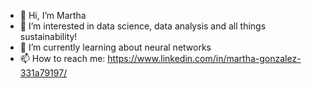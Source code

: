 - 👋 Hi, I’m Martha
- 👀 I’m interested in data science, data analysis and all things sustainability!
- 🌱 I’m currently learning about neural networks
- 📫 How to reach me: https://www.linkedin.com/in/martha-gonzalez-331a79197/

<!---
marthabg/marthabg is a ✨ special ✨ repository because its `README.md` (this file) appears on your GitHub profile.
You can click the Preview link to take a look at your changes.
--->

